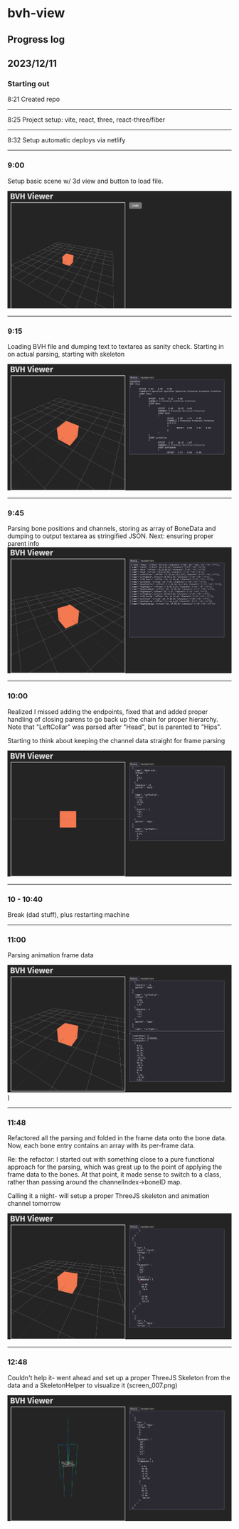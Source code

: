 # bvh-view

## Progress log

## 2023/12/11

### Starting out
8:21    Created repo

---

8:25    Project setup: vite, react, three, react-three/fiber

---

8:32   Setup automatic deploys via netlify 

---

### 9:00    

Setup basic scene w/ 3d view and button to load file.

![screenshot 1](https://github.com/aherbez/bvh-view/blob/main/screenshots/screen_001.png)

---

### 9:15

Loading BVH file and dumping text to textarea as sanity check. Starting in on actual parsing, starting with skeleton

![screenshot 2](https://github.com/aherbez/bvh-view/blob/main/screenshots/screen_002.png)


---

### 9:45    

Parsing bone positions and channels, storing as array of BoneData and dumping to output textarea as stringified JSON. Next: ensuring proper parent info 
![screenshot 3](https://github.com/aherbez/bvh-view/blob/main/screenshots/screen_003.png)

--- 

### 10:00   

Realized I missed adding the endpoints, fixed that and added proper handling of closing parens to go back up the chain for proper hierarchy. Note that "LeftCollar" was parsed after "Head", but is parented to "Hips".

Starting to think about keeping the channel data straight for frame parsing

![screenshot 4](https://github.com/aherbez/bvh-view/blob/main/screenshots/screen_004.png)

---

### 10 - 10:40  
Break (dad stuff), plus restarting machine

---

### 11:00
Parsing animation frame data 

![](https://github.com/aherbez/bvh-view/blob/main/screenshots/screen_005.png))

---

### 11:48   

Refactored all the parsing and folded in the frame data onto the bone data. Now, each bone entry contains an array with its per-frame data. 

Re: the refactor: I started out with something close to a pure functional approach for the parsing, which was great up to the point of applying the frame data to the bones. At that point, it made sense to switch to a class, rather than passing around the channelIndex->boneID map.

Calling it a night- will setup a proper ThreeJS skeleton and animation channel tomorrow

![screenshot 6](https://github.com/aherbez/bvh-view/blob/main/screenshots/screen_006.png)


---

### 12:48   
Couldn't help it- went ahead and set up a proper ThreeJS Skeleton from the data and a SkeletonHelper to visualize it (screen_007.png)

![screenshot 7](https://github.com/aherbez/bvh-view/blob/main/screenshots/screen_007.png)
